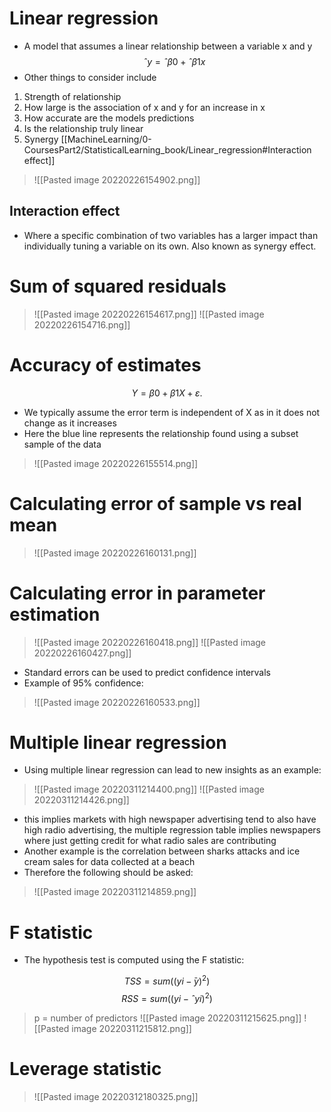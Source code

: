 # Linear regression
- A model that assumes a linear relationship between a variable x and y
$$ˆy = ˆβ0 + ˆβ1 x$$
- Other things to consider include
1. Strength of relationship
2. How large is the association of x and y for an increase in x
3. How accurate are the models predictions
4. Is the relationship truly linear
5. Synergy [[MachineLearning/0-CoursesPart2/StatisticalLearning_book/Linear_regression#Interaction effect]]
>![[Pasted image 20220226154902.png]]

## Interaction effect
- Where a specific combination of two variables has a larger impact than individually tuning a variable on its own. Also known as synergy effect.

# Sum of squared residuals
>![[Pasted image 20220226154617.png]]
>![[Pasted image 20220226154716.png]]

# Accuracy of estimates 
$$Y = \beta0 + β1 X + ε.$$
- We typically assume the error term is independent of X as in it does not change as it increases
- Here the blue line represents the relationship found using a subset sample of the data
>![[Pasted image 20220226155514.png]]

# Calculating error of sample vs real mean
>![[Pasted image 20220226160131.png]]

# Calculating error in parameter estimation
>![[Pasted image 20220226160418.png]]
>![[Pasted image 20220226160427.png]]
- Standard errors can be used to predict confidence intervals
- Example of 95% confidence:
>![[Pasted image 20220226160533.png]]

# Multiple linear regression
- Using multiple linear regression can lead to new insights as an example:
>![[Pasted image 20220311214400.png]]
>![[Pasted image 20220311214426.png]]
- this implies markets with high newspaper advertising tend to also have high radio advertising, the multiple regression table implies newspapers where just getting credit for what radio sales are contributing 
- Another example is the correlation between sharks attacks and ice cream sales for data collected at a beach
- Therefore the following should be asked:
>![[Pasted image 20220311214859.png]] 

# F statistic
- The hypothesis test is computed using the F statistic:

$$TSS = sum((y i −  ̄y)^2)$$
$$RSS =sum((y i − ˆy i )^2)$$
> p = number of predictors
> ![[Pasted image 20220311215625.png]]
> ![[Pasted image 20220311215812.png]]

# Leverage statistic
>![[Pasted image 20220312180325.png]]